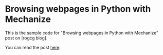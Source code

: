 Browsing webpages in Python with Mechanize
==========================================

This is the sample code for "Browsing webpages in Python with Mechanize" post on [rogcg blog].

You can read the post [here](https://rogcg.github.io/articles/2013-11/browsing-webpages-in-python-with-mechanize).
